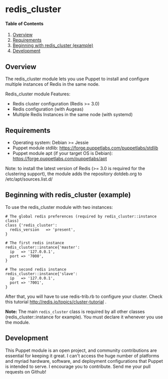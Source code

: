 # redis_cluster

#### Table of Contents

1. [Overview](#overview)
2. [Requirements](#requirements)
3. [Beginning with redis_cluster (example)](#beginning)
4. [Development](#development)

## Overview

The redis_cluster module lets you use Puppet to install and configure multiple instances of Redis in the same node.

Redis_cluster module Features:
- Redis cluster configuration (Redis >= 3.0)
- Redis configuration (with Augeas)
- Multiple Redis Instances in the same node (with systemd)

## Requirements

- Operating system: Debian >= Jessie 
- Puppet module stdlib: https://forge.puppetlabs.com/puppetlabs/stdlib 
- Puppet module apt (if your target OS is Debian): https://forge.puppetlabs.com/puppetlabs/apt

Note: to install the latest version of Redis (>= 3.0 is required for the clustering support), the module adds the repository dotdeb.org to /etc/apt/sources.list.d/

## Beginning with redis_cluster (example)

To use the redis_cluster module with two instances:

~~~puppet
# The global redis preferences (required by redis_cluster::instance class)
class {'redis_cluster':
  redis_version   => 'present',
}

# The first redis instance
redis_cluster::instance{'master':
  ip   => '127.0.0.1',
  port => '7000',
}

# The second redis instance
redis_cluster::instance{'slave':
  ip   => '127.0.0.1',
  port => '7001',
}
~~~
After that, you will have to use redis-trib.rb to configure your cluster. Check this tutorial http://redis.io/topics/cluster-tutorial .

**Note:** The main `redis_cluster` class is required by all other classes (redis_cluster::instance for example). You must declare it whenever you use the module.

## Development

This Puppet module is an open project, and community contributions are essential for keeping it great. I can't access the huge number of platforms and myriad hardware, software, and deployment configurations that Puppet is intended to serve. I encourage you to contribute. Send me your pull requests on Github! 


